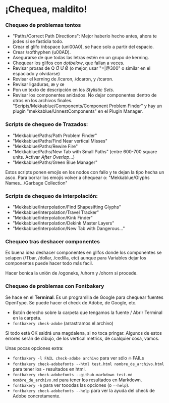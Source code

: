 # ¡Chequea, maldito!

### Chequeo de problemas tontos

- "Paths/Correct Path Directions": Mejor haberlo hecho antes, ahora te jodes si se fastidia todo.
- Crear el glifo /nbspace (uni00A0), se hace solo a partir del espacio.
- Crear /softhyphen (u00AD).
- Asegurarse de que todas las letras estén en un grupo de kerning.
- Chequear los glifos con *dotbelow*, que fallan a veces.
- Revisar prosas de Q Ơ Ư Ǿ (o mejor, usar "=|@300" o similar en el espaciado y olvidarse)
- Revisar el kerning de /lcaron, /dcaron, y /tcaron.
- Revisar ligaduras, æ y œ
- Pon un texto de descripción en los *Stylistic Sets*.
- Revisar los componentes anidados. No dejar componentes dentro de otros en los archivos finales. "Scripts/Mekkablue/Components/Component Problem Finder" y hay un plugin "mekkablue/UnnestComponents" en el Plugin Manager.

### Scripts de chequeo de Trazados:

- "Mekkablue/Paths/Path Problem Finder"
- "Mekkablue/Paths/Find Near vertical Misses"
- "Mekkablue/Paths/Rewire Fire"
- "Mekkablue/Paths/New Tab with Small Paths" (entre 600-700 square units. Activar *After Overlap*...)
- "Mekkablue/Paths/Green Blue Manager"

Estos scripts ponen emojis en los nodos con fallo y te dejan la tipo hecha un asco. Para borrar los emojis volver a chequear o: "Mekkablue/Glyphs Names.../Garbage Collection"

### Scripts de chequeo de interpolación:

- "Mekkablue/Interpolation/Find Shapesifting Glyphs"
- "Mekkablue/Interpolation/Travel Tracker"
- "Mekkablue/Interpolation/Kink Finder"
- "Mekkablue/Interpolation/Dekink Master Layers"
- "Mekkablue/Interpolation/New Tab with Dangerous..."

### Chequeo tras deshacer componentes

Es buena idea deshacer componentes en glifos donde los componentes se solapen (/Tbar, /dollar, /cedilla, etc) aunque para Variables dejar los componentes puede hacer todo más facil.

Hacer bonica la unión de /ogoneks, /uhorn y /ohorn si procede.


### Chequeo de problemas con Fontbakery

Se hace en el **Terminal**. Es un programilla de Google para chequear fuentes OpenType. Se puede hacer el check de Adobe, de Google, etc.

- Botón derecho sobre la carpeta que tengamos la fuente / Abrir Terminal en la carpeta.
- `fontbakery check-adobe` (arrastramos el archivo)

Si todo está OK saldrá una magdalena, si no toca pringar. Algunos de estos errores serán de dibujo, de los vertical metrics, de cualquier cosa, vamos.

Unas pocas opciones extra:

- `fontbakery -l FAIL check-adobe archivo` para ver sólo 🔥 FAILs
- `fontbakery check-adobefonts --html test.html nombre_de_archivo.html` para tener los - resultados en html.
- `fontbakery check-adobefonts --github-markdown test.md nombre_de_archivo.md` para tener los resultados en Markdown.
- `fontbakery -h` para ver tooodas las opciones (o `--help`).
- `fontbakery check-adobefonts --help` para ver la ayuda del check de Adobe concretamente.
